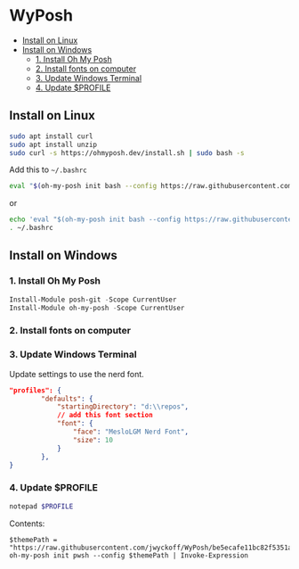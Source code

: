 # WyPosh<!-- omit in toc -->

* [Install on Linux](#install-on-linux)
* [Install on Windows](#install-on-windows)
  * [1. Install Oh My Posh](#1-install-oh-my-posh)
  * [2. Install fonts on computer](#2-install-fonts-on-computer)
  * [3. Update Windows Terminal](#3-update-windows-terminal)
  * [4. Update $PROFILE](#4-update-profile)

## Install on Linux

```bash
sudo apt install curl
sudo apt install unzip
sudo curl -s https://ohmyposh.dev/install.sh | sudo bash -s

```

Add this to `~/.bashrc`
```bash
eval "$(oh-my-posh init bash --config https://raw.githubusercontent.com/jwyckoff/WyPosh/main/wyckoff.json)"
```

or
```bash
echo 'eval "$(oh-my-posh init bash --config https://raw.githubusercontent.com/jwyckoff/WyPosh/main/wy-linux.json)"' >> ~/.bashrc
. ~/.bashrc

```


## Install on Windows


### 1. Install Oh My Posh


```powershell
Install-Module posh-git -Scope CurrentUser
Install-Module oh-my-posh -Scope CurrentUser
```

### 2. Install fonts on computer

### 3. Update Windows Terminal

Update settings to use the nerd font.

```json
"profiles": {
        "defaults": {
            "startingDirectory": "d:\\repos",
            // add this font section 
            "font": {
                "face": "MesloLGM Nerd Font",
                "size": 10
            }
        },
}
```
### 4. Update $PROFILE

```powershell
notepad $PROFILE
```

Contents:
```
$themePath = "https://raw.githubusercontent.com/jwyckoff/WyPosh/be5ecafe11bc82f5351a8df97979159fe6808699/wyckoff.json"
oh-my-posh init pwsh --config $themePath | Invoke-Expression
```
